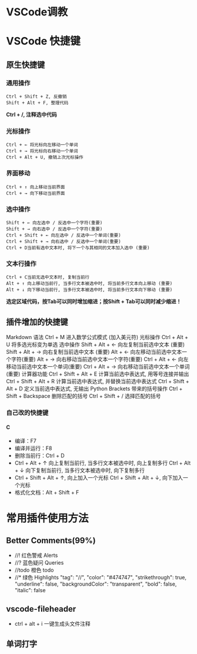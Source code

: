 # VSCode调教

# VSCode 快捷键
## 原生快捷键
### 通用操作
    Ctrl + Shift + Z, 反撤销
    Shift + Alt + F, 整理代码
**Ctrl + /, 注释选中代码**
### 光标操作
    Ctrl + ← 将光标向左移动一个单词
    Ctrl + → 将光标向右移动一个单词
    Ctrl + Alt + U, 撤销上次光标操作
### 界面移动
    Ctrl + ↑ 向上移动当前界面
    Ctrl + → 向下移动当前界面
### 选中操作
    Shift + ← 向左选中 / 反选中一个字符(重要)
    Shift + → 向右选中 / 反选中一个字符(重要)
    Ctrl + Shift + ← 向左选中 / 反选中一个单词(重要)
    Ctrl + Shift + → 向右选中 / 反选中一个单词(重要)
    Ctrl + D当前有选中文本时, 将下一个与其相同的文本加入选中 (重要)
### 文本行操作
    Ctrl + C当前无选中文本时, 复制当前行
    Alt + ↑ 向上移动当前行, 当多行文本被选中时, 将当前多行文本向上移动 (重要)
    Alt + ↓ 向下移动当前行, 当多行文本被选中时, 将当前多行文本向下移动 (重要)

**选定区域代码，按Tab可以同时增加缩进；按Shift + Tab可以同时减少缩进！**

## 插件增加的快捷键
Markdown 语法
    Ctrl + M 进入数学公式模式 (加入美元符)
光标操作
Ctrl + Alt + U 将多选光标变为单选
选中操作
Shift + Alt + ← 向左复制当前选中文本 (重要)
Shift + Alt + → 向右复制当前选中文本 (重要)
Alt + ← 向左移动当前选中文本一个字符(重要)
Alt + → 向右移动当前选中文本一个字符(重要)
Ctrl + Alt + ← 向左移动当前选中文本一个单词(重要)
Ctrl + Alt + → 向右移动当前选中文本一个单词(重要)
计算器功能
Ctrl + Shift + Alt + E 计算当前选中表达式, 用等号连接并输出
Ctrl + Shift + Alt + R 计算当前选中表达式, 并替换当前选中表达式
Ctrl + Shift + Alt + D 定义当前选中表达式, 无输出
Python Brackets 带来的括号操作
Ctrl + Shift + Backspace 删除匹配的括号
Ctrl + Shift + / 选择匹配的括号

### 自己改的快捷键
#### C
* 编译：F7
* 编译并运行：F8
* 删除当前行：Ctrl + D
* Ctrl + Alt + ↑ 向上复制当前行, 当多行文本被选中时, 向上复制多行
  Ctrl + Alt + ↓ 向下复制当前行, 当多行文本被选中时, 向下复制多行
* Ctrl + Shift + Alt + ↑, 向上加入一个光标
  Ctrl + Shift + Alt + ↓, 向下加入一个光标
* 格式化文档：Alt + Shift + F

# 常用插件使用方法
## Better Comments(99%)
* //! 红色警戒 Alerts
* //? 蓝色疑问 Queries
* //todo 橙色 todo
* //* 绿色 
Highlights
    "tag": "//",
    "color": "#474747",
    "strikethrough": true,
    "underline": false,
    "backgroundColor": "transparent",
    "bold": false,
    "italic": false

## vscode-fileheader
* ctrl + alt + i 一键生成头文件注释

## 单词打字

